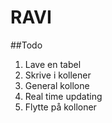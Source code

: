 # RAVI

##Todo
1. Lave en tabel
2. Skrive i kollener
3. General kollone
4. Real time updating
5. Flytte på kolloner
